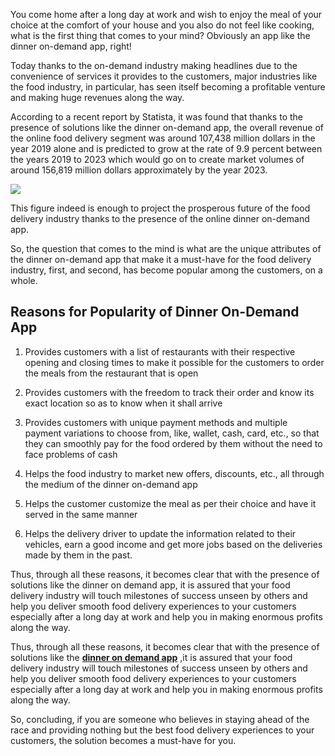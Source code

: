You come home after a long day at work and wish to enjoy the meal of your choice at the comfort of your house and you also do not feel like cooking, what is the first thing that comes to your mind? Obviously an app like the dinner on-demand app, right! 

Today thanks to the on-demand industry making headlines due to the convenience of services it provides to the customers, major industries like the food industry, in particular, has seen itself becoming a profitable venture and making huge revenues along the way. 

According to a recent report by Statista, it was found that thanks to the presence of solutions like the dinner on-demand app, the overall revenue of the online food delivery segment was around 107,438 million dollars in the year 2019 alone and is predicted to grow at the rate of 9.9 percent between the years 2019 to 2023 which would go on to create market volumes of around 156,819 million dollars approximately by the year 2023. 

![](https://images.viblo.asia/3157e67b-a0b8-4f1e-bcc2-7333c8ec0704.png)

This figure indeed is enough to project the prosperous future of the food delivery industry thanks to the presence of the online dinner on-demand app. 

So, the question that comes to the mind is what are the unique attributes of the dinner on-demand app that make it a must-have for the food delivery industry, first, and second, has become popular among the customers, on a whole. 

## Reasons for Popularity of Dinner On-Demand App

1. Provides customers with a list of restaurants with their respective opening and closing times to  make it possible for the customers to order the meals from the restaurant that is open

2. Provides customers with the freedom to track their order and know its exact location so as to know when it shall arrive

3. Provides customers with unique payment methods and multiple payment variations to choose from, like, wallet, cash, card, etc., so that they can smoothly pay for the food ordered by them without the need to face problems of cash

4. Helps the food industry to market new offers, discounts, etc., all through the medium of the dinner on-demand app

5. Helps the customer customize the meal as per their choice and have it served in the same manner

6. Helps the delivery driver to update the information related to their vehicles, earn a good income and get more jobs based on the deliveries made by them in the past. 

Thus, through all these reasons, it becomes clear that with the presence of solutions like the dinner on demand app, it is assured that your food delivery industry will touch milestones of success unseen by others and help you deliver smooth food delivery experiences to your customers especially after a long day at work and help you in making enormous profits along the way. 

Thus, through all these reasons, it becomes clear that with the presence of solutions like the **[dinner on demand app](https://www.cubetaxi.com/zomato-swiggy-clone)**
,it is assured that your food delivery industry will touch milestones of success unseen by others and help you deliver smooth food delivery experiences to your customers especially after a long day at work and help you in making enormous profits along the way. 

So, concluding, if you are someone who believes in staying ahead of the race and providing nothing but the best food delivery experiences to your customers, the solution becomes a must-have for you.
